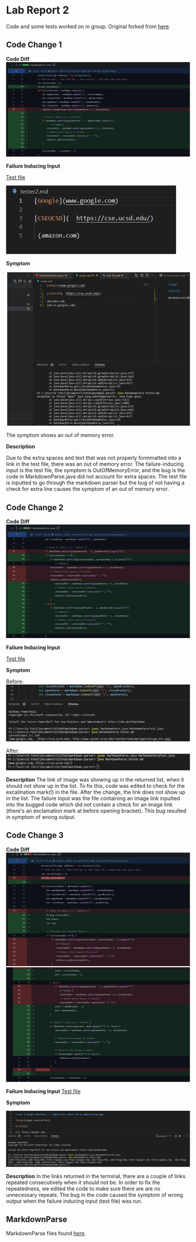 # Lab Report 2
Code and some tests worked on in group.
Original forked from [here](https://github.com/nidhidhamnani/markdown-parser).

## Code Change 1

**Code Diff**
![Change on MarkdownParse.java](Code_Change1.jpg)

**Failure Inducing Input**

[Test file](https://github.com/khushijpatel/markdown-parser/blob/main/tester2.md)

![Test](FailureInput1.jpg)


**Symptom**

![Symptom 1](Error_Change1.jpg)

The symptom shows an out of memory error.

**Description**

Due to the extra spaces and text that was not properly formmatted into a link in the test file, there was an out of memory error. The failure-inducing input is the test file, the symptom is OutOfMemoryError, and the bug is the code in MarkdownParse.java did not account for extra spaces. The test file is inputted to go through the markdown parser but the bug of not having a check for extra line causes the symptom of an out of memory error.


## Code Change 2
**Code Diff**
![Change on MarkdownParse.java](Code_Change2.jpg)

**Failure Inducing Input**

[Test file](https://github.com/khushijpatel/markdown-parser/blob/main/tester.md?plain=1)

**Symptom**

Before:
![Symptom 2](ImageError_Change.jpg)

After:
![Changed list](Image_ClearedList.jpg)

**Description**
The link of image was showing up in the returned list, when it should not show up in the list. To fix this, code was edited to check for the excalmation mark(!) in the file. After the change, the link does not show up in the list. The failure input was the file containing an image link inputted into the bugged code which did not contain a check for an image link (there's an exclamation mark at before opening bracket). This bug resulted in symptom of wrong output. 

## Code Change 3
**Code Diff**
![Change part 3](Code_Change3_1.jpg)
![Change part 3](Code_Change3_2.jpg)

**Failure Inducing Input**
[Test file](https://github.com/khushijpatel/markdown-parser/blob/main/tester3.md)

**Symptom**

![Symptom 3](Error_testfile3.jpg)

**Description**
In the links returned in the terminal, there are a couple of links repeated consecutively when it should not be. In order to fix the repeatedness, we edited the code to make sure there are are no unnecessary repeats. The bug in the code caused the symptom of wrong output when the failure inducing input (test file) was run.



## MarkdownParse

MarkdownParse files found [here](https://github.com/khushijpatel/markdown-parser).